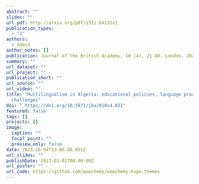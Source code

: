 ```yaml
---
abstract: ""
slides: ""
url_pdf: http://arxiv.org/pdf/1512.04133v1
publication_types:
  - "2"
authors:
  - admin
author_notes: []
publication: Journal of the British Academy, 10 (4), 21-40. London, 2022
summary: ""
url_dataset: ""
url_project: ""
publication_short: ""
url_source: ""
url_video: ""
title: "Multilingualism in Algeria: educational policies, language practices and
  challenges"
doi: " https://doi.org/10.5871/jba/010s4.021"
featured: false
tags: []
projects: []
image:
  caption: ""
  focal_point: ""
  preview_only: false
date: 2023-10-04T13:05:48.851Z
url_slides: ""
publishDate: 2017-01-01T00:00:00Z
url_poster: ""
url_code: https://github.com/wowchemy/wowchemy-hugo-themes
---
```


